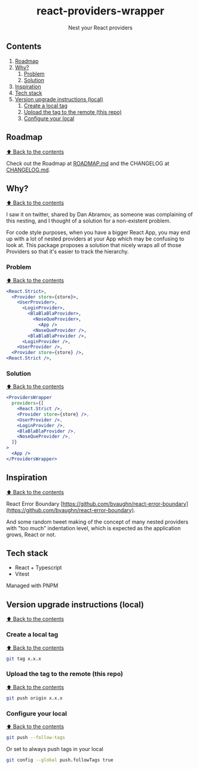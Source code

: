 <div align="center">
<h1>react-providers-wrapper</h1>

Nest your React providers

</div>

## Contents

1. [Roadmap](#roadmap)
1. [Why?](#why)
   1. [Problem](#problem)
   1. [Solution](#solution)
1. [Inspiration](#inspiration)
1. [Tech stack](#tech-stack)
1. [Version upgrade instructions (local)](#Version)
   1. [Create a local tag](#Create)
   1. [Upload the tag to the remote (this repo)](#Upload)
   1. [Configure your local](#Configure)

## Roadmap

[⬆ Back to the contents](#contents)

Check out the Roadmap at [ROADMAP.md](./ROADMAP.md) and the CHANGELOG at [CHANGELOG.md](./CHANGELOG.md).

## Why?

[⬆ Back to the contents](#contents)

I saw it on twitter, shared by Dan Abramov, as someone was complaining of this nesting, and I thought of a solution for a non-existent problem.

For code style purposes, when you have a bigger React App, you may end up with a lot of nested providers at your App which may be confusing to look at. This package proposes a solution that nicely wraps all of those Providers so that it's easier to track the hierarchy.

### Problem

[⬆ Back to the contents](#contents)

```jsx
<React.Strict>,
  <Provider store={store}>,
    <UserProvider>,
      <LoginProvider>,
        <BlaBlaBlaProvider>,
          <NoseQueProvider>,
            <App />
          <NoseQueProvider />,
        <BlaBlaBlaProvider />,
      <LoginProvider />,
    <UserProvider />,
  <Provider store={store} />,
<React.Strict />,
```

### Solution

[⬆ Back to the contents](#contents)

```jsx
<ProvidersWrapper
  providers={[
    <React.Strict />,
    <Provider store={store} />,
    <UserProvider />,
    <LoginProvider />,
    <BlaBlaBlaProvider />,
    <NoseQueProvider />,
  ]}
>
  <App />
</ProvidersWrapper>
```

## Inspiration

[⬆ Back to the contents](#contents)

React Error Boundary [https://github.com/bvaughn/react-error-boundary](https://github.com/bvaughn/react-error-boundary).

And some random tweet making of the concept of many nested providers with "too much" indentation level, which is expected as the application grows, React or not.

## Tech stack

- React + Typescript
- Vitest

Managed with PNPM

## Version upgrade instructions (local)

[⬆ Back to the contents](#contents)

### Create a local tag

[⬆ Back to the contents](#contents)

```bash
git tag x.x.x
```

### Upload the tag to the remote (this repo)

[⬆ Back to the contents](#contents)

```bash
git push origin x.x.x
```

### Configure your local

[⬆ Back to the contents](#contents)

```bash
git push --follow-tags
```

Or set to always push tags in your local

```bash
git config --global push.followTags true
```

